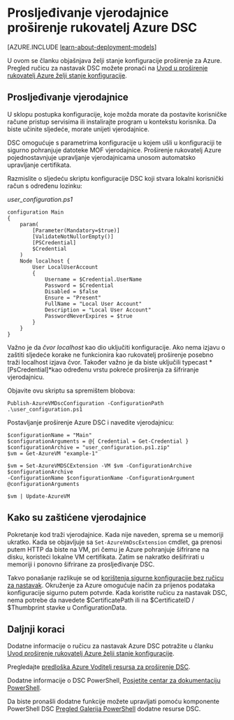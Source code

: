 <properties
   pageTitle="Prosljeđivanje vjerodajnice na Azure pomoću DSC | Microsoft Azure"
   description="Pregled na sigurno prosljeđivanje vjerodajnice na virtualnim strojevima Azure pomoću komponente PowerShell želji stanje konfiguracije"
   services="virtual-machines-windows"
   documentationCenter=""
   authors="zjalexander"
   manager="timlt"
   editor=""
   tags="azure-service-management,azure-resource-manager"
   keywords=""/>

<tags
   ms.service="virtual-machines-windows"
   ms.devlang="na"
   ms.topic="article"
   ms.tgt_pltfrm="vm-windows"
   ms.workload="na"
   ms.date="09/15/2016"
   ms.author="zachal"/>

# <a name="passing-credentials-to-the-azure-dsc-extension-handler"></a>Prosljeđivanje vjerodajnice proširenje rukovatelj Azure DSC #

[AZURE.INCLUDE [learn-about-deployment-models](../../includes/learn-about-deployment-models-both-include.md)]

U ovom se članku objašnjava želji stanje konfiguracije proširenje za Azure. Pregled ručicu za nastavak DSC možete pronaći na [Uvod u proširenje rukovatelj Azure želji stanje konfiguracije](virtual-machines-windows-extensions-dsc-overview.md). 


## <a name="passing-in-credentials"></a>Prosljeđivanje vjerodajnice
U sklopu postupka konfiguracije, koje možda morate da postavite korisničke račune pristup servisima ili instalirajte program u kontekstu korisnika. Da biste učinite sljedeće, morate unijeti vjerodajnice. 

DSC omogućuje s parametrima konfiguracije u kojem ušli u konfiguraciji te sigurno pohranjuje datoteke MOF vjerodajnice. Proširenje rukovatelj Azure pojednostavnjuje upravljanje vjerodajnicama unosom automatsko upravljanje certifikata. 

Razmislite o sljedeću skriptu konfiguracije DSC koji stvara lokalni korisnički račun s određenu lozinku:

*user_configuration.ps1*

```
configuration Main
{
    param(
        [Parameter(Mandatory=$true)]
        [ValidateNotNullorEmpty()]
        [PSCredential]
        $Credential
    )    
    Node localhost {       
        User LocalUserAccount
        {
            Username = $Credential.UserName
            Password = $Credential
            Disabled = $false
            Ensure = "Present"
            FullName = "Local User Account"
            Description = "Local User Account"
            PasswordNeverExpires = $true
        } 
    }  
} 
```

Važno je da *čvor localhost* kao dio uključiti konfiguracije. Ako nema izjavu o zaštiti sljedeće korake ne funkcionira kao rukovatelj proširenje posebno traži localhost izjava čvor. Također važno je da biste uključili typecast *[PsCredential]*kao određenu vrstu pokreće proširenja za šifriranje vjerodajnicu. 

Objavite ovu skriptu sa spremištem blobova:

`Publish-AzureVMDscConfiguration -ConfigurationPath .\user_configuration.ps1`

Postavljanje proširenje Azure DSC i navedite vjerodajnicu:

```
$configurationName = "Main"
$configurationArguments = @{ Credential = Get-Credential }
$configurationArchive = "user_configuration.ps1.zip"
$vm = Get-AzureVM "example-1"
 
$vm = Set-AzureVMDSCExtension -VM $vm -ConfigurationArchive $configurationArchive 
-ConfigurationName $configurationName -ConfigurationArgument @configurationArguments
 
$vm | Update-AzureVM
```
## <a name="how-credentials-are-secured"></a>Kako su zaštićene vjerodajnice
Pokretanje kod traži vjerodajnice. Kada nije naveden, sprema se u memoriji ukratko. Kada se objavljuje sa `Set-AzureVmDscExtension` cmdlet, ga prenosi putem HTTP da biste na VM, pri čemu je Azure pohranjuje šifrirane na disku, koristeći lokalne VM certifikata. Zatim se nakratko dešifrirati u memoriji i ponovno šifrirane za prosljeđivanje DSC.

Takvo ponašanje razlikuje se od [korištenja sigurne konfiguracije bez ručicu za nastavak](https://msdn.microsoft.com/powershell/dsc/securemof). Okruženje za Azure omogućuje način za prijenos podataka konfiguracije sigurno putem potvrde. Kada koristite ručicu za nastavak DSC, nema potrebe da navedete $CertificatePath ili na $CertificateID / $Thumbprint stavke u ConfigurationData.


## <a name="next-steps"></a>Daljnji koraci ##

Dodatne informacije o ručicu za nastavak Azure DSC potražite u članku [Uvod proširenje rukovatelj Azure želji stanje konfiguracije](virtual-machines-windows-extensions-dsc-overview.md). 

Pregledajte [predloška Azure Voditelj resursa za proširenje DSC](virtual-machines-windows-extensions-dsc-template.md).

Dodatne informacije o DSC PowerShell, [Posjetite centar za dokumentaciju PowerShell](https://msdn.microsoft.com/powershell/dsc/overview). 

Da biste pronašli dodatne funkcije možete upravljati pomoću komponente PowerShell DSC [Pregled Galerija PowerShell](https://www.powershellgallery.com/packages?q=DscResource&x=0&y=0) dodatne resurse DSC.
